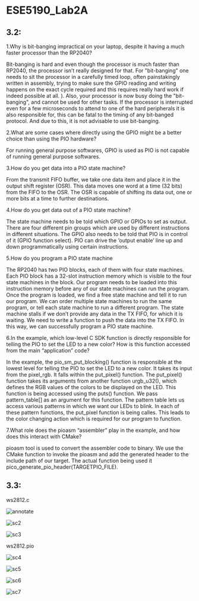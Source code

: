 # ESE5190_Lab2A

## **3.2**:

1.Why is bit-banging impractical on your laptop, despite it having a much faster processor than the RP2040?

Bit-banging is hard and even though the processor is much faster than RP2040, the processor isn’t really designed for that. For "bit-banging" one needs to sit the processor in a carefully timed loop, often painstakingly written in assembly, trying to make sure the GPIO reading and writing happens on the exact cycle required and this requires really hard work if indeed possible at all. ). Also, your processor is now busy doing the "bit-banging", and cannot be used for other tasks. If the processor is interrupted even for a few microseconds to attend to one of the hard peripherals it is also responsible for, this can be fatal to the timing of any bit-banged protocol. And due to this, it is not advisable to use bit-banging.

2.What are some cases where directly using the GPIO might be a better choice than using the PIO hardware?

For running general purpose softwares, GPIO is used as PIO is not capable of running general purpose softwares.

3.How do you get data into a PIO state machine?

From the transmit FIFO buffer, we take one data item and place it in the output shift register (OSR). This data moves one word at a time (32 bits) from the FIFO to the OSR. The OSR is capable of shifting its data out, one or more bits at a time to further destinations. 

4.How do you get data out of a PIO state machine?

The state machine needs to be told which GPIO or GPIOs to set as output. There are four different pin groups which are used by different instructions in different situations. The GPIO also needs to be told that PIO is in control of it (GPIO function select). PIO can drive the ‘output enable’ line up and down programmatically using certain instructions.

5.How do you program a PIO state machine

The RP2040 has two PIO blocks, each of them with four state machines. Each PIO block has a 32-slot instruction memory which is visible to the four state machines in the block. Our program needs to be loaded into this instruction memory before any of our state machines can run the program. Once the program is loaded, we find a free state machine and tell it to run our program. We can order multiple state machines to run the same program, or tell each state machine to run a different program. The state machine stalls if we don’t provide any data in the TX FIFO, for which it is waiting. We need to write a function to push the data into the TX FIFO. In this way, we can successfully program a PIO state machine.



6.In the example, which low-level C SDK function is directly responsible for telling the PIO to set the LED to a new color? How is this function accessed from the main “application” code?

In the example, the pio_sm_put_blocking() function is responsible at the lowest level for telling the PIO to set the LED to a new color. It takes its input from the pixel_rgb. It falls within the put_pixel() function. The put_pixel() function takes its arguments from another function urgb_u32(), which defines the RGB values of the colors to be displayed on the LED.
This function is being accessed using the puts() function. We pass pattern_table[] as an argument for this function. The pattern table lets us access various patterns in which we want our LEDs to blink. In each of these pattern functions, the put_pixel function is being calles. This leads to the color changing action which is required for our program to function.

7.What role does the pioasm “assembler” play in the example, and how does this interact with CMake?

pioasm tool is used to convert the assembler code to binary. We use the CMake function to invoke the pioasm and add the generated header to the include path of our target. The actual function being used it pico_generate_pio_header(TARGETPIO_FILE).


## **3.3:**

ws2812.c

![annotate](https://user-images.githubusercontent.com/114099174/196359189-e3124e6f-f716-4df4-ad38-e6d48f870599.png)

![sc2](https://user-images.githubusercontent.com/114099174/196360040-5684455b-66af-4fbc-9f27-c788e86e64e3.png)

![sc3](https://user-images.githubusercontent.com/114099174/196360075-6a9ef7d6-4bed-4683-aa91-a6e2dd1d8749.png)


ws2812.pio

![sc4](https://user-images.githubusercontent.com/114099174/196361956-7126eb36-765d-4c9b-9316-4116d74dea26.png)

![sc5](https://user-images.githubusercontent.com/114099174/196361794-4e132bf9-49d1-4174-b431-c3fa40012229.png)

![sc6](https://user-images.githubusercontent.com/114099174/196361806-a9327dfe-67b8-487a-8f7d-585d59911ab4.png)

![sc7](https://user-images.githubusercontent.com/114099174/196361867-50e5d197-c17c-406a-bdc5-5086efb206ec.png)



